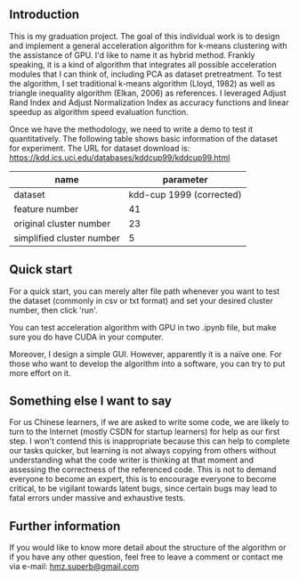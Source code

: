 ## Introduction

This is my graduation project. The goal of this individual work is to design and implement a general acceleration algorithm for k-means clustering with the assistance of GPU. I'd like to name it as hybrid method. Frankly speaking, it is a kind of algorithm that integrates all possible acceleration modules that I can think of, including PCA as dataset pretreatment. To test the algorithm, I set traditional k-means algorithm (Lloyd, 1982) as well as triangle inequality algorithm (Elkan, 2006) as references. I leveraged Adjust Rand Index and Adjust Normalization Index as accuracy functions and linear speedup as algorithm speed evaluation function.

Once we have the methodology, we need to write a demo to test it quantitatively. The following table shows basic information of the dataset for experiment. The URL for dataset download is: https://kdd.ics.uci.edu/databases/kddcup99/kddcup99.html

| name                      | parameter                |
| ------------------------- | ------------------------ |
| dataset                   | kdd-cup 1999 (corrected) |
| feature number            | 41                       |
| original cluster number   | 23                       |
| simplified cluster number | 5                        |

## Quick start

For a quick start, you can merely alter file path whenever you want to test the dataset (commonly in csv or txt format)  and set your desired cluster number, then click 'run'. 

You can test acceleration algorithm with GPU in two .ipynb file, but make sure you do have CUDA in your computer.

Moreover, I design a simple GUI. However, apparently it is a naïve one. For those who want to develop the algorithm into a software, you can try to put more effort on it.

## Something else I want to say

For us Chinese learners, if we are asked to write some code, we are likely to turn to the Internet (mostly CSDN for startup learners) for help as our first step. I won't contend this is inappropriate because this can help to complete our tasks quicker, but learning is not always copying from others without understanding what the code writer is thinking at that moment and assessing the correctness of the referenced code. This is not to demand everyone to become an expert, this is to encourage everyone to become critical, to be vigilant towards latent bugs, since certain bugs may lead to fatal errors under massive and exhaustive tests.

## Further information

If you would like to know more detail about the structure of the algorithm or if you have any other question, feel free to leave a comment or contact me via e-mail: hmz.superb@gmail.com

